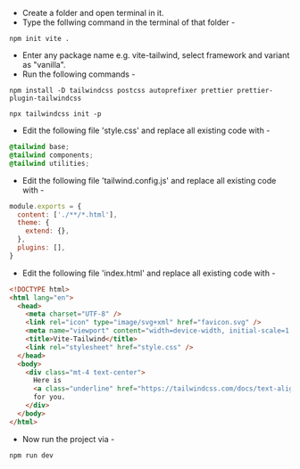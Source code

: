 - Create a folder and open terminal in it.
- Type the follwing command in the terminal of that folder -

```
npm init vite .
```

- Enter any package name e.g. vite-tailwind, select framework and variant as "vanilla".
- Run the following commands -

```
npm install -D tailwindcss postcss autoprefixer prettier prettier-plugin-tailwindcss
```

```
npx tailwindcss init -p
```

- Edit the following file 'style.css' and replace all existing code with -

```css
@tailwind base;
@tailwind components;
@tailwind utilities;
```

- Edit the following file 'tailwind.config.js' and replace all existing code with -

```js
module.exports = {
  content: ['./**/*.html'],
  theme: {
    extend: {},
  },
  plugins: [],
}
```

- Edit the following file 'index.html' and replace all existing code with -

```html
<!DOCTYPE html>
<html lang="en">
  <head>
    <meta charset="UTF-8" />
    <link rel="icon" type="image/svg+xml" href="favicon.svg" />
    <meta name="viewport" content="width=device-width, initial-scale=1.0" />
    <title>Vite-Tailwind</title>
    <link rel="stylesheet" href="style.css" />
  </head>
  <body>
    <div class="mt-4 text-center">
      Here is
      <a class="underline" href="https://tailwindcss.com/docs/text-align">tailwindcss docs</a>
      for you.
    </div>
  </body>
</html>
```

- Now run the project via -

```
npm run dev
```
